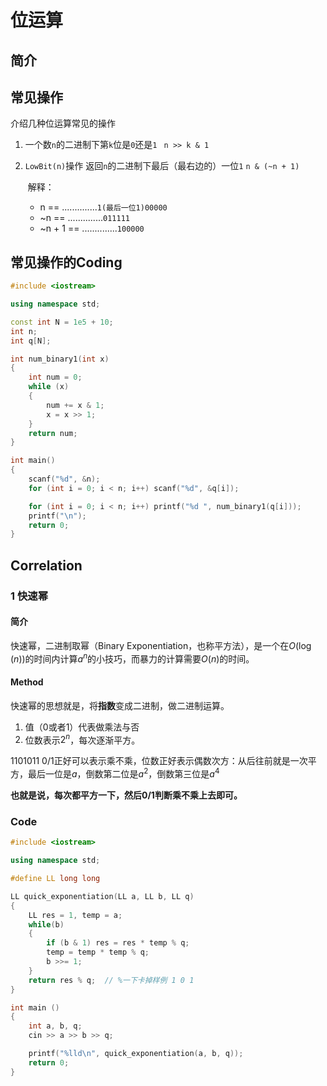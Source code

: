 # 位运算

## 简介

## 常见操作

介绍几种位运算常见的操作
1. 一个数`n`的二进制下第`k`位是`0`还是`1 `            `n >> k & 1`

2. `LowBit(n)`操作  返回`n`的二进制下最后（最右边的）一位`1`       `n & (~n + 1)`

    ​	解释：

    + n == ..............`1(最后一位1)00000`
    +  ~n == ..............`011111`
    +   ~n + 1 == ..............`100000`

## 常见操作的Coding

```c++
#include <iostream>

using namespace std;

const int N = 1e5 + 10;
int n;
int q[N];

int num_binary1(int x)
{
    int num = 0;
    while (x)
    {
        num += x & 1;
        x = x >> 1;
    }
    return num;
}

int main()
{
    scanf("%d", &n);
    for (int i = 0; i < n; i++) scanf("%d", &q[i]);

    for (int i = 0; i < n; i++) printf("%d ", num_binary1(q[i]));
    printf("\n");
    return 0;
}
```

## Correlation

### 1 快速幂

#### 简介

快速幂，二进制取幂（Binary Exponentiation，也称平方法），是一个在$O(\log(n))$的时间内计算$a^n$的小技巧，而暴力的计算需要$O(n)$的时间。

#### Method

快速幂的思想就是，将**指数**变成二进制，做二进制运算。

1. 值（0或者1）代表做乘法与否
2. 位数表示$2^n$，每次逐渐平方。

$1101011$    $0/1$正好可以表示乘不乘，位数正好表示偶数次方：从后往前就是一次平方，最后一位是$a$，倒数第二位是$a^2$，倒数第三位是$a^4$

**也就是说，每次都平方一下，然后0/1判断乘不乘上去即可。**

### Code

```c++
#include <iostream>

using namespace std;

#define LL long long

LL quick_exponentiation(LL a, LL b, LL q)
{
    LL res = 1, temp = a;
    while(b)
    {
        if (b & 1) res = res * temp % q;
        temp = temp * temp % q;
        b >>= 1;
    }
    return res % q;  // %一下卡掉样例 1 0 1
}

int main ()
{
    int a, b, q;
    cin >> a >> b >> q;

    printf("%lld\n", quick_exponentiation(a, b, q));
    return 0;
}
```

